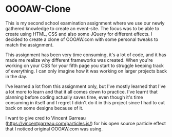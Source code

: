 # OOOAW-Clone
This is my second school examination assignment where we use our newly gathered knowledge to create an event-site. The focus was to be able to create using HTML, CSS
and also some JQuery for different effects. I decided to create a clone of OOOAW.com with some personal tweaks to match the assignment.

This assignment has been very time consuming, it's a lot of code, and it has made me realize why different frameworks
was created. When you're working on your CSS for your fifth page you start to struggle keeping track of everything. I can only imagine how it was working on larger
projects back in the day.

I've learned a lot from this assignment only, but I've mostly learned that I've a lot more to learn and that it all comes down to practice. I've learnt that planning
before coding actually saves time, even though it's time consuming in itself and I regret I didn't do it in this project since I had to cut back on some designs because of it.

I want to give cred to Vincent Garreau (https://vincentgarreau.com/particles.js/) for his open source particle effect that I noticed original OOOAW.com was using.
